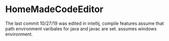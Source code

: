 # HomeMadeCodeEditor

The last commit 10/27/19 was edited in intellij, compile features assume that path environment varibales for java and javac are set.
assumes windows environment.
